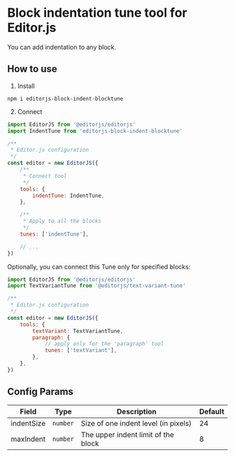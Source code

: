 # Block indentation tune tool for Editor.js

You can add indentation to any block.

## How to use

1. Install

```shell
npm i editorjs-block-indent-blocktune
```

2. Connect

```js
import EditorJS from '@editorjs/editorjs'
import IndentTune from 'editorjs-block-indent-blocktune'

/**
 * Editor.js configuration
 */
const editor = new EditorJS({
    /**
     * Connect tool
     */
    tools: {
        indentTune: IndentTune,
    },

    /**
     * Apply to all the blocks
     */
    tunes: ['indentTune'],

    // ...
})
```

Optionally, you can connect this Tune only for specified blocks:

```js
import EditorJS from '@editorjs/editorjs'
import TextVariantTune from '@editorjs/text-variant-tune'

/**
 * Editor.js configuration
 */
const editor = new EditorJS({
    tools: {
        textVariant: TextVariantTune,
        paragraph: {
            // apply only for the 'paragraph' tool
            tunes: ['textVariant'],
        },
    },
})
```

## Config Params

| Field      | Type     | Description                          | Default |
| ---------- | -------- | ------------------------------------ | ------- |
| indentSize | `number` | Size of one indent level (in pixels) | 24      |
| maxIndent  | `number` | The upper indent limit of the block  | 8       |

